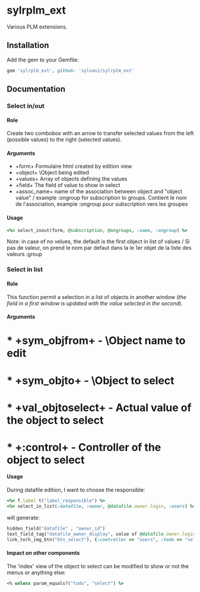 # sylrplm_ext

Various PLM extensions.

## Installation

Add the gem to your Gemfile:

```ruby
gem 'sylrplm_ext', github: 'sylvani/sylrplm_ext'
```

## Documentation

### Select in/out

#### Role

Create two combobox with an arrow to transfer selected values from the left (possible values) to the right (selected values).

#### Arguments

* +form+ Formulaire html created by edition view
* +object+ \Object being edited
* +values+ Array of objects defining the values
* +field+ The field of value to show in select
* +assoc_name+ name of the association between object and "object value" / example :ongroup for subscription to groups. Contient le nom de l'association, example :ongroup pour subscription vers les groupes

#### Usage

```ruby
<%= select_inout(form, @subscription, @ongroups, :name, :ongroup) %>
```

Note: in case of no velues, the default is the first object in list of values / Si pas de valeur, on prend le nom par defaut dans la le 1er objet de la liste des valeurs :group

### Select in list

#### Role

This function permit a selection in a list of objects in another window (*the field in a first window is updated with the value selected in the second*).

#### Arguments

# * +sym_objfrom+ - \Object name to edit
# * +sym_objto+ - \Object to select
# * +val_objtoselect+ - Actual value of the object to select
# * +:control+ - Controller of the object to select

#### Usage

During datafile edition, I want to choose the responsible:

```ruby
<%= f.label t("label_responsible") %>
<%= select_in_list(:datafile, :owner, @datafile.owner.login, :users) %>
```

will generate:

```ruby
hidden_field("datafile" , "owner_id")
text_field_tag("datafile_owner_display", value of @datafile.owner.login, :disabled => true)
link_to(h_img_btn("btn_select"), {:controller => "users", :todo => "select", :html_ident => "datafile_owner"} , {:target => "_blank", :class => 'menu_bas'})"
```

#### Impact on other components

The 'index' view of the object to select can be modified to show or not the menus or anything else:

```ruby
<% unless param_equals?("todo", "select") %>
```
